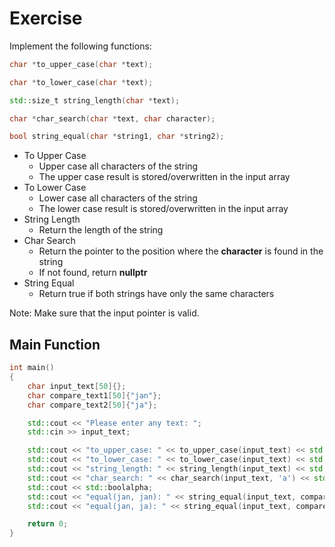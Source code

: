 # Exercise

Implement the following functions:

```cpp
char *to_upper_case(char *text);

char *to_lower_case(char *text);

std::size_t string_length(char *text);

char *char_search(char *text, char character);

bool string_equal(char *string1, char *string2);
```

- To Upper Case
  - Upper case all characters of the string
  - The upper case result is stored/overwritten in the input array
- To Lower Case
  - Lower case all characters of the string
  - The lower case result is stored/overwritten in the input array
- String Length
  - Return the length of the string
- Char Search
  - Return the pointer to the position where the **character** is found in the string
  - If not found, return **nullptr**
- String Equal
  - Return true if both strings have only the same characters

Note: Make sure that the input pointer is valid.

## Main Function

```cpp
int main()
{
    char input_text[50]{};
    char compare_text1[50]{"jan"};
    char compare_text2[50]{"ja"};

    std::cout << "Please enter any text: ";
    std::cin >> input_text;

    std::cout << "to_upper_case: " << to_upper_case(input_text) << std::endl;
    std::cout << "to_lower_case: " << to_lower_case(input_text) << std::endl;
    std::cout << "string_length: " << string_length(input_text) << std::endl;
    std::cout << "char_search: " << char_search(input_text, 'a') << std::endl;
    std::cout << std::boolalpha;
    std::cout << "equal(jan, jan): " << string_equal(input_text, compare_text1) << std::endl;
    std::cout << "equal(jan, ja): " << string_equal(input_text, compare_text2) << std::endl;

    return 0;
}
```
